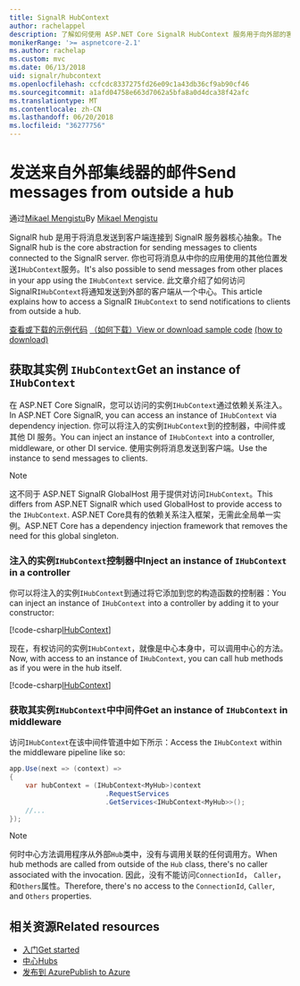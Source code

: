 ```yaml
---
title: SignalR HubContext
author: rachelappel
description: 了解如何使用 ASP.NET Core SignalR HubContext 服务用于向外部的客户端从一个中心发送通知。
monikerRange: '>= aspnetcore-2.1'
ms.author: rachelap
ms.custom: mvc
ms.date: 06/13/2018
uid: signalr/hubcontext
ms.openlocfilehash: ccfcdc8337275fd26e09c1a43db36cf9ab90cf46
ms.sourcegitcommit: a1afd04758e663d7062a5bfa8a0d4dca38f42afc
ms.translationtype: MT
ms.contentlocale: zh-CN
ms.lasthandoff: 06/20/2018
ms.locfileid: "36277756"
---
```

# <a name="send-messages-from-outside-a-hub"></a><span data-ttu-id="817b1-103">发送来自外部集线器的邮件</span><span class="sxs-lookup"><span data-stu-id="817b1-103">Send messages from outside a hub</span></span>

<span data-ttu-id="817b1-104">通过[Mikael Mengistu](https://twitter.com/MikaelM_12)</span><span class="sxs-lookup"><span data-stu-id="817b1-104">By [Mikael Mengistu](https://twitter.com/MikaelM_12)</span></span>

<span data-ttu-id="817b1-105">SignalR hub 是用于将消息发送到客户端连接到 SignalR 服务器核心抽象。</span><span class="sxs-lookup"><span data-stu-id="817b1-105">The SignalR hub is the core abstraction for sending messages to clients connected to the SignalR server.</span></span> <span data-ttu-id="817b1-106">你也可将消息从中你的应用使用的其他位置发送`IHubContext`服务。</span><span class="sxs-lookup"><span data-stu-id="817b1-106">It's also possible to send messages from other places in your app using the `IHubContext` service.</span></span> <span data-ttu-id="817b1-107">此文章介绍了如何访问 SignalR`IHubContext`将通知发送到外部的客户端从一个中心。</span><span class="sxs-lookup"><span data-stu-id="817b1-107">This article explains how to access a SignalR `IHubContext` to send notifications to clients from outside a hub.</span></span>

<span data-ttu-id="817b1-108">[查看或下载的示例代码](https://github.com/aspnet/Docs/tree/master/aspnetcore/signalr/hubcontext/sample/) [（如何下载）](xref:tutorials/index#how-to-download-a-sample)</span><span class="sxs-lookup"><span data-stu-id="817b1-108">[View or download sample code](https://github.com/aspnet/Docs/tree/master/aspnetcore/signalr/hubcontext/sample/) [(how to download)](xref:tutorials/index#how-to-download-a-sample)</span></span>

## <a name="get-an-instance-of-ihubcontext"></a><span data-ttu-id="817b1-109">获取其实例 `IHubContext`</span><span class="sxs-lookup"><span data-stu-id="817b1-109">Get an instance of `IHubContext`</span></span>

<span data-ttu-id="817b1-110">在 ASP.NET Core SignalR，您可以访问的实例`IHubContext`通过依赖关系注入。</span><span class="sxs-lookup"><span data-stu-id="817b1-110">In ASP.NET Core SignalR, you can access an instance of `IHubContext` via dependency injection.</span></span> <span data-ttu-id="817b1-111">你可以将注入的实例`IHubContext`到的控制器，中间件或其他 DI 服务。</span><span class="sxs-lookup"><span data-stu-id="817b1-111">You can inject an instance of `IHubContext` into a controller, middleware, or other DI service.</span></span> <span data-ttu-id="817b1-112">使用实例将消息发送到客户端。</span><span class="sxs-lookup"><span data-stu-id="817b1-112">Use the instance to send messages to clients.</span></span>

> [!NOTE]
> <span data-ttu-id="817b1-113">这不同于 ASP.NET SignalR GlobalHost 用于提供对访问`IHubContext`。</span><span class="sxs-lookup"><span data-stu-id="817b1-113">This differs from ASP.NET SignalR which used GlobalHost to provide access to the `IHubContext`.</span></span> <span data-ttu-id="817b1-114">ASP.NET Core具有的依赖关系注入框架，无需此全局单一实例。</span><span class="sxs-lookup"><span data-stu-id="817b1-114">ASP.NET Core has a dependency injection framework that removes the need for this global singleton.</span></span>

### <a name="inject-an-instance-of-ihubcontext-in-a-controller"></a><span data-ttu-id="817b1-115">注入的实例`IHubContext`控制器中</span><span class="sxs-lookup"><span data-stu-id="817b1-115">Inject an instance of `IHubContext` in a controller</span></span>

<span data-ttu-id="817b1-116">你可以将注入的实例`IHubContext`到通过将它添加到您的构造函数的控制器：</span><span class="sxs-lookup"><span data-stu-id="817b1-116">You can inject an instance of `IHubContext` into a controller by adding it to your constructor:</span></span>

[!code-csharp[IHubContext](hubcontext/sample/Controllers/HomeController.cs?range=12-19,57)]

<span data-ttu-id="817b1-117">现在，有权访问的实例`IHubContext`，就像是中心本身中，可以调用中心的方法。</span><span class="sxs-lookup"><span data-stu-id="817b1-117">Now, with access to an instance of `IHubContext`, you can call hub methods as if you were in the hub itself.</span></span>

[!code-csharp[IHubContext](hubcontext/sample/Controllers/HomeController.cs?range=21-25)]

### <a name="get-an-instance-of-ihubcontext-in-middleware"></a><span data-ttu-id="817b1-118">获取其实例`IHubContext`中中间件</span><span class="sxs-lookup"><span data-stu-id="817b1-118">Get an instance of `IHubContext` in middleware</span></span>

<span data-ttu-id="817b1-119">访问`IHubContext`在该中间件管道中如下所示：</span><span class="sxs-lookup"><span data-stu-id="817b1-119">Access the `IHubContext` within the middleware pipeline like so:</span></span>

```csharp
app.Use(next => (context) =>
{
    var hubContext = (IHubContext<MyHub>)context
                        .RequestServices
                        .GetServices<IHubContext<MyHub>>();
    //...
});
```

> [!NOTE]
> <span data-ttu-id="817b1-120">何时中心方法调用程序从外部`Hub`类中，没有与调用关联的任何调用方。</span><span class="sxs-lookup"><span data-stu-id="817b1-120">When hub methods are called from outside of the `Hub` class, there's no caller associated with the invocation.</span></span> <span data-ttu-id="817b1-121">因此，没有不能访问`ConnectionId`， `Caller`，和`Others`属性。</span><span class="sxs-lookup"><span data-stu-id="817b1-121">Therefore, there's no access to the `ConnectionId`, `Caller`, and `Others` properties.</span></span>

## <a name="related-resources"></a><span data-ttu-id="817b1-122">相关资源</span><span class="sxs-lookup"><span data-stu-id="817b1-122">Related resources</span></span>

* [<span data-ttu-id="817b1-123">入门</span><span class="sxs-lookup"><span data-stu-id="817b1-123">Get started</span></span>](xref:tutorials/signalr)
* [<span data-ttu-id="817b1-124">中心</span><span class="sxs-lookup"><span data-stu-id="817b1-124">Hubs</span></span>](xref:signalr/hubs)
* [<span data-ttu-id="817b1-125">发布到 Azure</span><span class="sxs-lookup"><span data-stu-id="817b1-125">Publish to Azure</span></span>](xref:signalr/publish-to-azure-web-app)
